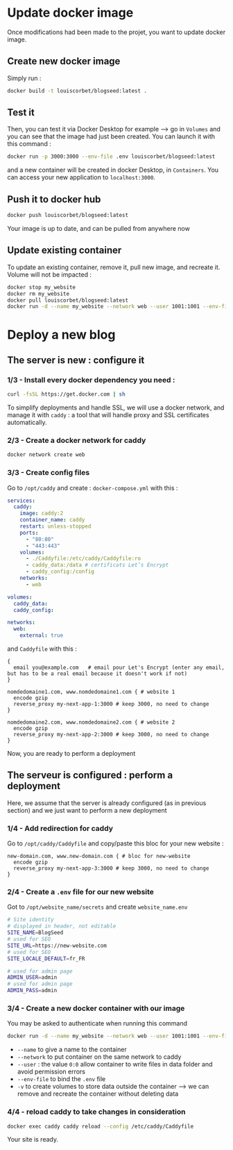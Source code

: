 # Update docker image

Once modifications had been made to the projet, you want to update docker image.

## Create new docker image

Simply run :

```bash
docker build -t louiscorbet/blogseed:latest .
```

## Test it

Then, you can test it via Docker Desktop for example --> go in `Volumes` and you can see that the image had just been created. You can launch it with this command :

```bash
docker run -p 3000:3000 --env-file .env louiscorbet/blogseed:latest
```

and a new container will be created in docker Desktop, in `Containers`. You can access your new application to `localhost:3000`.

## Push it to docker hub

```bash
docker push louiscorbet/blogseed:latest
```

Your image is up to date, and can be pulled from anywhere now

## Update existing container

To update an existing container, remove it, pull new image, and recreate it. Volume will not be impacted :

```bash
docker stop my_website
docker rm my_website
docker pull louiscorbet/blogseed:latest
docker run -d --name my_website --network web --user 1001:1001 --env-file /opt/my_website/secrets/my_website.env  -v my_website-data:/app/data  louiscorbet/blogseed:latest
```

# Deploy a new blog

## The server is new : configure it

### 1/3 - Install every docker dependency you need :

```bash
curl -fsSL https://get.docker.com | sh
```

To simplify deployments and handle SSL, we will use a docker network, and manage it with `caddy` : a tool that will handle proxy and SSL certificates automatically.

### 2/3 - Create a docker network for caddy

```bash
docker network create web
```

### 3/3 - Create config files

Go to `/opt/caddy` and create :
`docker-compose.yml` with this :

```yml
services:
  caddy:
    image: caddy:2
    container_name: caddy
    restart: unless-stopped
    ports:
      - "80:80"
      - "443:443"
    volumes:
      - ./Caddyfile:/etc/caddy/Caddyfile:ro
      - caddy_data:/data # certificats Let’s Encrypt
      - caddy_config:/config
    networks:
      - web

volumes:
  caddy_data:
  caddy_config:

networks:
  web:
    external: true
```

and `Caddyfile` with this :

```caddy
{
  email you@example.com   # email pour Let's Encrypt (enter any email, but has to be a real email because it doesn't work if not)
}

nomdedomaine1.com, www.nomdedomaine1.com { # website 1
  encode gzip
  reverse_proxy my-next-app-1:3000 # keep 3000, no need to change
}

nomdedomaine2.com, www.nomdedomaine2.com { # website 2
  encode gzip
  reverse_proxy my-next-app-2:3000 # keep 3000, no need to change
}
```

Now, you are ready to perform a deployment

## The serveur is configured : perform a deployment

Here, we assume that the server is already configured (as in previous section) and we just want to perform a new deployment

### 1/4 - Add redirection for caddy

Go to `/opt/caddy/Caddyfile` and copy/paste this bloc for your new website :

```caddy
new-domain.com, www.new-domain.com { # bloc for new-website
  encode gzip
  reverse_proxy my-next-app-3:3000 # keep 3000, no need to change
}
```

### 2/4 - Create a `.env` file for our new website

Got to `/opt/website_name/secrets` and create `website_name.env`

```bash
# Site identity
# displayed in header, not editable
SITE_NAME=BlogSeed
# used for SEO
SITE_URL=https://new-website.com
# used for SEO
SITE_LOCALE_DEFAULT=fr_FR

# used for admin page
ADMIN_USER=admin
# used for admin page
ADMIN_PASS=admin
```

### 3/4 - Create a new docker container with our image

You may be asked to authenticate when running this command

```bash
docker run -d --name my_website --network web --user 1001:1001 --env-file /opt/my_website/secrets/my_website.env  -v my_website-data:/app/data  louiscorbet/blogseed:latest
```

- `--name` to give a name to the container
- `--network` to put container on the same network to caddy
- `--user` : the value `0:0` allow container to write files in data folder and avoid permission errors
- `--env-file` to bind the `.env` file
- `-v` to create volumes to store data outside the container --> we can remove and recreate the container without deleting data

### 4/4 - reload caddy to take changes in consideration

```bash
docker exec caddy caddy reload --config /etc/caddy/Caddyfile
```

Your site is ready.
